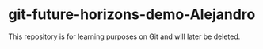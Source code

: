 # git-future-horizons-demo-Alejandro
This repository is for learning purposes on Git and will later be deleted.
